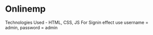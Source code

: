 # Onlinemp
Technologies Used - HTML, CSS, JS
For Signin effect use username = admin, password = admin
